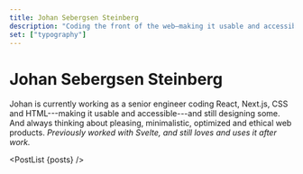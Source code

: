 ```yaml
---
title: Johan Sebergsen Steinberg
description: "Coding the front of the web—making it usable and accessible—and still design some."
set: ["typography"]
---
```


# Johan Sebergsen Steinberg

Johan is currently working as a senior engineer coding React, Next.js, CSS and HTML---making it usable and accessible---and still designing some. And always thinking about pleasing, minimalistic, optimized and ethical web products. *Previously worked with Svelte, and still loves and uses it after work.*

<PostList {posts} />

<script context="module">
	const markdownFiles = import.meta.globEager(`./*.md`);
	const getSlug = (path) => path.replace(/.*\/([^/]*)\..*$/, "$1");

	export const load = async ({ url }) => {
		const data = Object.keys(markdownFiles)
			.map((path) => {
				return {
					filePath: path,
					slug: getSlug(path),
					path: `${url.pathname}/${getSlug(path)}`,
					title: markdownFiles[path].metadata?.title || getSlug(path),
					metadata: markdownFiles[path].metadata,
				};
			})
			.filter((item) => !['index'].includes(item.title));

		return {
			props: {
				posts: data,
			},
		};
	};
</script>

<script>
	import PostList from "/src/libs/PostList.svelte";
	export let posts;
</script>
